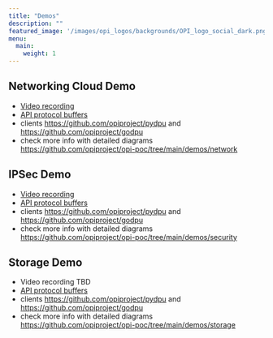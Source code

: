 ```yaml
---
title: "Demos"
description: ""
featured_image: '/images/opi_logos/backgrounds/OPI_logo_social_dark.png'
menu:
  main:
    weight: 1
---
```


## Networking Cloud Demo

* [Video recording](https://youtu.be/UWIGLShe8d0)
* [API protocol buffers](https://github.com/opiproject/opi-api/tree/main/network/cloud)
* clients <https://github.com/opiproject/pydpu> and <https://github.com/opiproject/godpu>
* check more info with detailed diagrams <https://github.com/opiproject/opi-poc/tree/main/demos/network>

## IPSec Demo

* [Video recording](https://youtu.be/uf6xXRXKlQo)
* [API protocol buffers](https://github.com/opiproject/opi-api/tree/main/security)
* clients <https://github.com/opiproject/pydpu> and <https://github.com/opiproject/godpu>
* check more info with detailed diagrams <https://github.com/opiproject/opi-poc/tree/main/demos/security>

## Storage Demo

* Video recording TBD
* [API protocol buffers](https://github.com/opiproject/opi-api/tree/main/storage)
* clients <https://github.com/opiproject/pydpu> and <https://github.com/opiproject/godpu>
* check more info with detailed diagrams <https://github.com/opiproject/opi-poc/tree/main/demos/storage>
